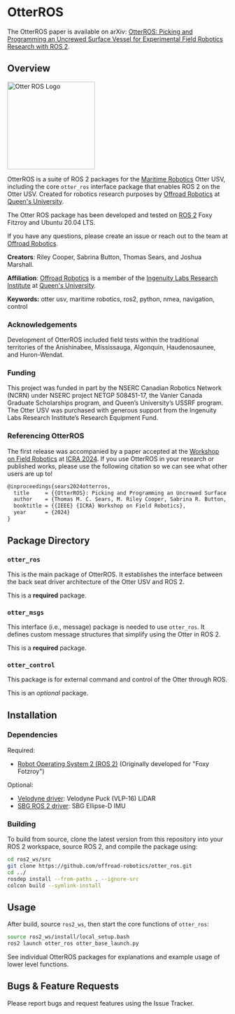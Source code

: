 # OtterROS

The OtterROS paper is available on arXiv: [OtterROS: Picking and Programming an Uncrewed Surface Vessel for Experimental Field Robotics Research with ROS 2](https://arxiv.org/abs/2404.05627).

## Overview

<img src="https://i.imgur.com/4PBpnlb.png" alt="Otter ROS Logo" width="200"/>

OtterROS is a suite of ROS 2 packages for the [Maritime Robotics] Otter USV, including the core `otter_ros` interface package that enables ROS 2 on the Otter USV. Created for robotics research purposes by [Offroad Robotics] at [Queen's University].

The Otter ROS package has been developed and tested on [ROS 2] Foxy Fitzroy and Ubuntu 20.04 LTS.

If you have any questions, please create an issue or reach out to the team at [Offroad Robotics].

**Creators**: Riley Cooper, Sabrina Button, Thomas Sears, and Joshua Marshall.

**Affiliation**: [Offroad Robotics] is a member of the [Ingenuity Labs Research Institute] at [Queen's University].

**Keywords:** otter usv, maritime robotics, ros2, python, nmea, navigation, control

### Acknowledgements

Development of OtterROS included field tests within the traditional territories of the Anishinabee, Mississauga, Algonquin, Haudenosaunee, and Huron-Wendat.

### Funding

This project was funded in part by the NSERC Canadian Robotics Network (NCRN) under NSERC project NETGP 508451-17, the Vanier Canada Graduate Scholarships program, and Queen’s University’s USSRF program. The Otter USV was purchased with generous support from the Ingenuity Labs Research Institute’s Research Equipment Fund.

### Referencing OtterROS

The first release was accompanied by a paper accepted at the [Workshop on Field Robotics](https://norlab-ulaval.github.io/workshop_field_robotics_icra2024/) at [ICRA 2024](https://2024.ieee-icra.org/). If you use OtterROS in your research or published works, please use the following citation so we can see what other users are up to!

```latex
@inproceedings{sears2024otterros,
  title     = {{OtterROS}: Picking and Programming an Uncrewed Surface Vessel for Experimental Field Robotics Research with {ROS 2}},
  author    = {Thomas M. C. Sears, M. Riley Cooper, Sabrina R. Button, and Joshua A. Marshall},
  booktitle = {{IEEE} {ICRA} Workshop on Field Robotics},
  year      = {2024}
}
```

<!-- ArXiv reference left here for posterity -->
<!-- ```latex
@misc{sears2024otterros,
      title={{OtterROS}: Picking and Programming an Uncrewed Surface Vessel for Experimental Field Robotics Research with {ROS} 2}, 
      author={Thomas M. C. Sears and M. Riley Cooper and Sabrina R. Button and Joshua A. Marshall},
      year={2024},
      eprint={2404.05627},
      archivePrefix={arXiv},
      primaryClass={cs.RO}
}
``` -->

## Package Directory

### `otter_ros`
This is the main package of OtterROS. It establishes the interface between the back seat driver architecture of the Otter USV and ROS 2.

This is a **required** package.

### `otter_msgs`
This interface (i.e., message) package is needed to use `otter_ros`. It defines custom message structures that simplify using the Otter in ROS 2.

This is a **required** package.

### `otter_control`
This package is for external command and control of the Otter through ROS.

This is an *optional* package.

## Installation

### Dependencies

Required:
- [Robot Operating System 2 (ROS 2)](https://docs.ros.org/en/foxy/index.html) (Originally developed for "Foxy Fotzroy")

Optional:
- [Velodyne driver](https://github.com/ros-drivers/velodyne): Velodyne Puck (VLP-16) LiDAR
- [SBG ROS 2 driver](https://github.com/SBG-Systems/sbg_ros2_driver): SBG Ellipse-D IMU


### Building

To build from source, clone the latest version from this repository into your ROS 2 workspace, source ROS 2, and compile the package using:

```bash
cd ros2_ws/src
git clone https://github.com/offroad-robotics/otter_ros.git
cd ../
rosdep install --from-paths . --ignore-src
colcon build --symlink-install
```

## Usage

After build, source `ros2_ws`, then start the core functions of `otter_ros`:

```bash
source ros2_ws/install/local_setup.bash
ros2 launch otter_ros otter_base_launch.py
```

See individual OtterROS packages for explanations and example usage of lower level functions.

## Bugs & Feature Requests

Please report bugs and request features using the Issue Tracker.

[ROS 2]: http://www.ros.org
[Offroad Robotics]: https://offroad.engineering.queensu.ca/
[Queen's University]: https://queensu.ca
[Maritime Robotics]: https://www.maritimerobotics.com/
[Ingenuity Labs Research Institute]: https://ingenuitylabs.queensu.ca/
